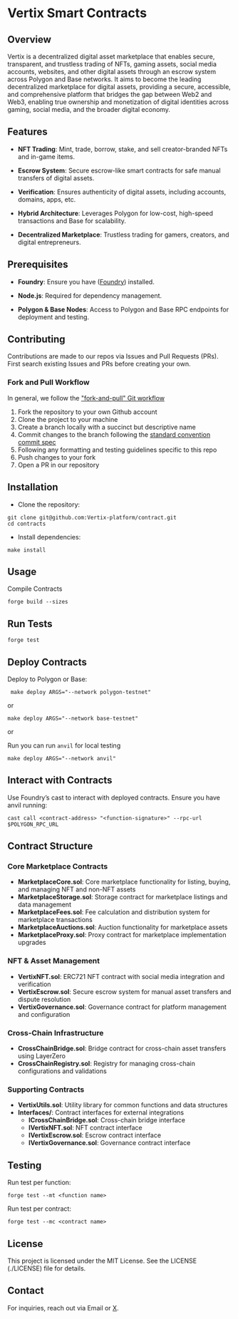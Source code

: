 # Vertix Smart Contracts

## Overview
Vertix is a decentralized digital asset marketplace that enables secure, transparent, and trustless trading of NFTs, gaming assets, social media accounts, websites, and other digital assets through an escrow system across Polygon and Base networks. It aims to become the leading decentralized marketplace for digital assets, providing a secure, accessible, and comprehensive platform that bridges the gap between Web2 and Web3, enabling true ownership and monetization of digital identities across gaming, social media, and the broader digital economy.

## Features
- **NFT Trading**: Mint, trade, borrow, stake, and sell creator-branded NFTs and in-game items.

- **Escrow System**: Secure escrow-like smart contracts for safe manual transfers of digital assets.

- **Verification**: Ensures authenticity of digital assets, including accounts, domains, apps, etc.

- **Hybrid Architecture**: Leverages Polygon for low-cost, high-speed transactions and Base for scalability.

- **Decentralized Marketplace**: Trustless trading for gamers, creators, and digital entrepreneurs.

## Prerequisites
- **Foundry**: Ensure you have ([Foundry](https://github.com/foundry-rs/foundry)) installed.

- **Node.js**: Required for dependency management.

- **Polygon & Base Nodes**: Access to Polygon and Base RPC endpoints for deployment and testing.

## Contributing
Contributions are made to our repos via Issues and Pull Requests (PRs). First search existing Issues and PRs before creating your own.

### Fork and Pull Workflow

In general, we follow the ["fork-and-pull" Git workflow](https://github.com/susam/gitpr)

1. Fork the repository to your own Github account
2. Clone the project to your machine
3. Create a branch locally with a succinct but descriptive name
4. Commit changes to the branch following the [standard convention commit spec](https://www.conventionalcommits.org/en/v1.0.0/#:~:text=fix%3A%20a%20commit%20of%20the,CHANGE%3A%20%2C%20or%20appends%20a%20!)
5. Following any formatting and testing guidelines specific to this repo
6. Push changes to your fork
7. Open a PR in our repository

## Installation

- Clone the repository:
```
git clone git@github.com:Vertix-platform/contract.git
cd contracts
```

- Install dependencies:
```
make install
```

## Usage
Compile Contracts

```
forge build --sizes
```

## Run Tests
```
forge test
```

## Deploy Contracts
Deploy to Polygon or Base:

```
 make deploy ARGS="--network polygon-testnet"
```
or

```
make deploy ARGS="--network base-testnet"
```

or

Run you can run `anvil` for local testing

```
make deploy ARGS="--network anvil"
```

## Interact with Contracts
Use Foundry’s cast to interact with deployed contracts. Ensure you have anvil running:

```
cast call <contract-address> "<function-signature>" --rpc-url $POLYGON_RPC_URL
```

## Contract Structure

### Core Marketplace Contracts
- **MarketplaceCore.sol**: Core marketplace functionality for listing, buying, and managing NFT and non-NFT assets
- **MarketplaceStorage.sol**: Storage contract for marketplace listings and data management
- **MarketplaceFees.sol**: Fee calculation and distribution system for marketplace transactions
- **MarketplaceAuctions.sol**: Auction functionality for marketplace assets
- **MarketplaceProxy.sol**: Proxy contract for marketplace implementation upgrades

### NFT & Asset Management
- **VertixNFT.sol**: ERC721 NFT contract with social media integration and verification
- **VertixEscrow.sol**: Secure escrow system for manual asset transfers and dispute resolution
- **VertixGovernance.sol**: Governance contract for platform management and configuration

### Cross-Chain Infrastructure
- **CrossChainBridge.sol**: Bridge contract for cross-chain asset transfers using LayerZero
- **CrossChainRegistry.sol**: Registry for managing cross-chain configurations and validations

### Supporting Contracts
- **VertixUtils.sol**: Utility library for common functions and data structures
- **Interfaces/**: Contract interfaces for external integrations
  - **ICrossChainBridge.sol**: Cross-chain bridge interface
  - **IVertixNFT.sol**: NFT contract interface
  - **IVertixEscrow.sol**: Escrow contract interface
  - **IVertixGovernance.sol**: Governance contract interface


## Testing
Run test per function:

```
forge test --mt <function name>
```

Run test per contract:
```
forge test --mc <contract name>
```

## License
This project is licensed under the MIT License. See the LICENSE (./LICENSE) file for details.

## Contact
For inquiries, reach out via Email or [X](https://x.com/vertix_market).
